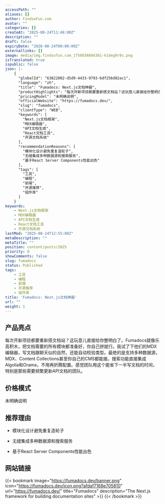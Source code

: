 ```yaml
---
accessPath: ""
aliases: []
author: FindsoFun.com
avatar: ""
categories: []
createAt: "2025-08-24T11:48:00Z"
description: ""
draft: false
expiryDate: "2026-08-24T00:00:00Z"
externallinks: []
image: media/img.findsofun.com_1756036084361-k1deg9r9c.png
isTranslated: true
ispublic: false
json: |-
    {
      "globalId": "63822002-d5d9-4433-9793-6df256d82ac1",
      "language": "zh",
      "title": "Fumadocs: Next.js文档神器",
      "productHighlights": "每次开新项目都要重新搭文档站？这玩意儿直接给你整明白了。Fumadocs就像乐高积木，把文档需要的所有模块都准备好，你自己拼就行。我试了下他们的MDX编辑器，写文档跟聊天似的自然，还能自动校验类型。最绝的是支持多种数据源，MDX、Content Collections甚至你自己的CMS都能接。搜索功能直接集成Algolia和Orama，不用再折腾配置。感觉团队用这个能省下一半写文档的时间，特别是那些需要频繁更新API文档的团队。",
      "pricingModel": "未明确说明",
      "officialWebsite": "https://fumadocs.dev/",
      "slug": "fumadocs",
      "clientType": "WEB",
      "keywords": [
        "Next.js文档框架",
        "MDX编辑器",
        "API文档生成",
        "React文档工具",
        "开源文档系统"
      ],
      "recommendationReasons": [
        "模块化设计避免重复造轮子",
        "无缝集成多种数据源和搜索服务",
        "基于React Server Components性能出色"
      ],
      "tags": [
        "工具",
        "编程",
        "前端",
        "开源推荐",
        "组件库"
      ]
    }
keywords:
    - Next.js文档框架
    - MDX编辑器
    - API文档生成
    - React文档工具
    - 开源文档系统
lastMod: "2025-08-24T12:55:00Z"
metaDescription: ""
metaTitle: ""
position: content/posts/2025
priority: 0
showComments: false
slug: fumadocs
status: Published
tags:
    - 工具
    - 编程
    - 前端
    - 开源推荐
    - 组件库
title: 'Fumadocs: Next.js文档神器'
url: ""
weight: 1
---
```

## 产品亮点
每次开新项目都要重新搭文档站？这玩意儿直接给你整明白了。Fumadocs就像乐高积木，把文档需要的所有模块都准备好，你自己拼就行。我试了下他们的MDX编辑器，写文档跟聊天似的自然，还能自动校验类型。最绝的是支持多种数据源，MDX、Content Collections甚至你自己的CMS都能接。搜索功能直接集成Algolia和Orama，不用再折腾配置。感觉团队用这个能省下一半写文档的时间，特别是那些需要频繁更新API文档的团队。

## 价格模式
<!--more-->未明确说明

## 推荐理由
- 模块化设计避免重复造轮子

- 无缝集成多种数据源和搜索服务

- 基于React Server Components性能出色

## 网站链接
{{< bookmark image="https://fumadocs.dev/banner.png" icon="https://fumadocs.dev/icon.png?afdaf7168e705810" url="https://fumadocs.dev/" title="Fumadocs" description="The Next.js framework for building documentation sites" >}}
{{< /bookmark >}}

